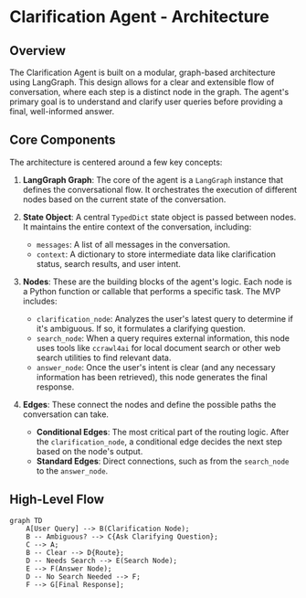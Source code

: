 # Clarification Agent - Architecture

## Overview

The Clarification Agent is built on a modular, graph-based architecture using LangGraph. This design allows for a clear and extensible flow of conversation, where each step is a distinct node in the graph. The agent's primary goal is to understand and clarify user queries before providing a final, well-informed answer.

## Core Components

The architecture is centered around a few key concepts:

1.  **LangGraph Graph**: The core of the agent is a `LangGraph` instance that defines the conversational flow. It orchestrates the execution of different nodes based on the current state of the conversation.

2.  **State Object**: A central `TypedDict` state object is passed between nodes. It maintains the entire context of the conversation, including:
    - `messages`: A list of all messages in the conversation.
    - `context`: A dictionary to store intermediate data like clarification status, search results, and user intent.

3.  **Nodes**: These are the building blocks of the agent's logic. Each node is a Python function or callable that performs a specific task. The MVP includes:
    - `clarification_node`: Analyzes the user's latest query to determine if it's ambiguous. If so, it formulates a clarifying question.
    - `search_node`: When a query requires external information, this node uses tools like `ccrawl4ai` for local document search or other web search utilities to find relevant data.
    - `answer_node`: Once the user's intent is clear (and any necessary information has been retrieved), this node generates the final response.

4.  **Edges**: These connect the nodes and define the possible paths the conversation can take.
    - **Conditional Edges**: The most critical part of the routing logic. After the `clarification_node`, a conditional edge decides the next step based on the node's output.
    - **Standard Edges**: Direct connections, such as from the `search_node` to the `answer_node`.

## High-Level Flow

```mermaid
graph TD
    A[User Query] --> B(Clarification Node);
    B -- Ambiguous? --> C{Ask Clarifying Question};
    C --> A;
    B -- Clear --> D{Route};
    D -- Needs Search --> E(Search Node);
    E --> F(Answer Node);
    D -- No Search Needed --> F;
    F --> G[Final Response];
```
